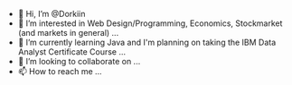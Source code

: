 - 👋 Hi, I’m @Dorkiin
- 👀 I’m interested in Web Design/Programming, Economics, Stockmarket (and markets in general) ...
- 🌱 I’m currently learning Java and I'm planning on taking the IBM Data Analyst Certificate Course ...
- 💞️ I’m looking to collaborate on ...
- 📫 How to reach me ...

<!---
Dorkiin/Dorkiin is a ✨ special ✨ repository because its `README.md` (this file) appears on your GitHub profile.
You can click the Preview link to take a look at your changes.
--->
